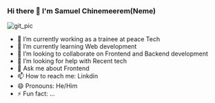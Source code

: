 ### Hi there 👋 I'm Samuel Chinemeerem(Neme)
![git_pic](https://user-images.githubusercontent.com/77585588/110950935-be616200-8344-11eb-9595-abc78c84783a.png)

- 🔭 I’m currently working as a trainee at peace Tech
- 🌱 I’m currently learning Web development
- 👯 I’m looking to collaborate on Frontend and Backend development
- 🤔 I’m looking for help with Recent tech
- 💬 Ask me about Frontend
- 📫 How to reach me: Linkdin
- 😄 Pronouns: He/Him
- ⚡ Fun fact: ...


